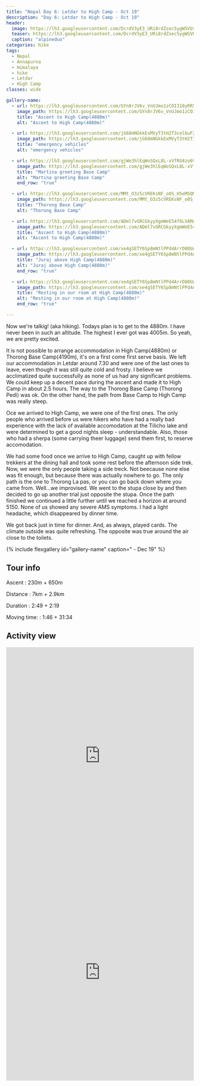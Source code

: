 ```yaml
---
title: "Nepal Day 6: Letdar to High Camp - Oct 19"
description: "Day 6: Letdar to High Camp - Oct 19"
header:
  image: https://lh3.googleusercontent.com/DcrdV3yE3_URi8rdZsec5ygWSVUrTMY8AYRmciGjRRtf3YDrGaoE1uVpscWyVhTvDCiwYQoJTAKrIEVk2FrXs2Yh13bL6wNYG1QGmf7OvkvD1RJS_mZsskV6agjtWiavm0FXgQdgPdWZdUT0dcEgLtYPJ6wB29qsWOzHj0kmEtMEHIKFAOuskFoKIIrsTp9DsRFX4fdRIStCU5EWHpLYQvka263Jh0kaMi1dGPIescpmNyyYwYj4kHPRoCtBtesaZDD8kmRpWHsnXxRzvefdVh8fwAg0Dp00eFLaxR8qfOTFoch9JjF8-INF0gLhi0XwQnu0ITqScFe3QSwnuP1LLYg9kKJsLPidmls0J8hTj4KEwBA5-F9XD8TM6sA6NuYreYC7PmIG6fXjQf829UzG9RXTny_oZXrHjv7iYfHGm2oKFN8tYrh8bLdvLJaZ6-E71fQHEUZTV1iIs-v4W1jlcDQP9WXv4znXINE07KTvBs5SSIbv32nT-XHK66P2Sjaee5VnrjFDHG11Xhvewt8hjfvxk6wnS4sLlEXtOTj-Ta6Yp578bNwNaWo93aTrdOxWc7XMVmGMWQqZx0AScUbfM-VvlIFKas9B2zNclPH3m4FIRHuQjj-TDfElazg4HNLscAf4G4TrfZgI46PQs4Gtrq3bk4eehNVzM2r-TwLTD_obyxNFyBywzqHxvpFW9yBGwI_STeYtKZZRIqeM8Prjkjq73woiB_Cu6_ljCMy_BldHobk=w839-h630-no
  teaser: https://lh3.googleusercontent.com/DcrdV3yE3_URi8rdZsec5ygWSVUrTMY8AYRmciGjRRtf3YDrGaoE1uVpscWyVhTvDCiwYQoJTAKrIEVk2FrXs2Yh13bL6wNYG1QGmf7OvkvD1RJS_mZsskV6agjtWiavm0FXgQdgPdWZdUT0dcEgLtYPJ6wB29qsWOzHj0kmEtMEHIKFAOuskFoKIIrsTp9DsRFX4fdRIStCU5EWHpLYQvka263Jh0kaMi1dGPIescpmNyyYwYj4kHPRoCtBtesaZDD8kmRpWHsnXxRzvefdVh8fwAg0Dp00eFLaxR8qfOTFoch9JjF8-INF0gLhi0XwQnu0ITqScFe3QSwnuP1LLYg9kKJsLPidmls0J8hTj4KEwBA5-F9XD8TM6sA6NuYreYC7PmIG6fXjQf829UzG9RXTny_oZXrHjv7iYfHGm2oKFN8tYrh8bLdvLJaZ6-E71fQHEUZTV1iIs-v4W1jlcDQP9WXv4znXINE07KTvBs5SSIbv32nT-XHK66P2Sjaee5VnrjFDHG11Xhvewt8hjfvxk6wnS4sLlEXtOTj-Ta6Yp578bNwNaWo93aTrdOxWc7XMVmGMWQqZx0AScUbfM-VvlIFKas9B2zNclPH3m4FIRHuQjj-TDfElazg4HNLscAf4G4TrfZgI46PQs4Gtrq3bk4eehNVzM2r-TwLTD_obyxNFyBywzqHxvpFW9yBGwI_STeYtKZZRIqeM8Prjkjq73woiB_Cu6_ljCMy_BldHobk=w800-h300-no
  caption: "alpineduo"
categories: hike
tags:
  - Nepal
  - Annapurna
  - Himalaya
  - hike
  - Letdar
  - High Camp 
classes: wide

gallery-name:
  - url: https://lh3.googleusercontent.com/GYn8rJV6v_VnUJmo1zCOI318yRR5jEVKh5gBTAY4U_OzGK3RlSJvakbgjlgsSuKSsXURA5GnYRcN4jfyJJoM1DmfrRbxr0Vn_Xsrvxl2SYVk15FL57d8LSDvA8ceeOpakRu7RdCF9Ot4r4i8aktfotd1AVjeLxHYIWrNfRxAU2plcqgvCjHVhTNAw1kUlOxARZYXPrKb3IOaYtm8d5y6J0qxtLmUvEyj7gT-6IhAyQcj1Jh1AKBPNuconMESDqr2p90vYbATezKwZPnOtYRpv-72oChlS14Hsi3RQ-umVJ7v79pCGz685bGUE3jhBPSbQlXRqyY_7kKeQbKt-rPIDTPsL2xyvaa1luA0php_wAryjPyGEpXomO1MuWfBvgxBqGQPctOVxgVXaa-a18_CFaGSAXgi7iuIThg5qqK32pleXhEHHCmNEtBdCY1NUZ1XeIawAFvJGrx5BsjKEQIBXy6AFvh1AytpNT_yeaIdE2AW1HJ5TW1I9Ak8nYI9O67QZWNU4-a2zE8zjgflEElBOpz6NuaoZLo6N4l3aP0SLCkTI_7e7d5Q8hdHDGMroCPm8Lanibnb087WdbaLbP6ZV7vXi-LyrPTgEB1_KcWKCRicqr4XrMgJx45Mt-7iHvSxkjyOTj6j2mikSvVpP2FgU8a-dVpm8LNeP02OvpjyZxIz8vC0GYTXB9Qz7-5VD1wY4KKQGXZmNa4zi_rx1TsQpve8IMUgXx93JmlHsiINl9mo_Pw=w689-h918-no
    image_path: https://lh3.googleusercontent.com/GYn8rJV6v_VnUJmo1zCOI318yRR5jEVKh5gBTAY4U_OzGK3RlSJvakbgjlgsSuKSsXURA5GnYRcN4jfyJJoM1DmfrRbxr0Vn_Xsrvxl2SYVk15FL57d8LSDvA8ceeOpakRu7RdCF9Ot4r4i8aktfotd1AVjeLxHYIWrNfRxAU2plcqgvCjHVhTNAw1kUlOxARZYXPrKb3IOaYtm8d5y6J0qxtLmUvEyj7gT-6IhAyQcj1Jh1AKBPNuconMESDqr2p90vYbATezKwZPnOtYRpv-72oChlS14Hsi3RQ-umVJ7v79pCGz685bGUE3jhBPSbQlXRqyY_7kKeQbKt-rPIDTPsL2xyvaa1luA0php_wAryjPyGEpXomO1MuWfBvgxBqGQPctOVxgVXaa-a18_CFaGSAXgi7iuIThg5qqK32pleXhEHHCmNEtBdCY1NUZ1XeIawAFvJGrx5BsjKEQIBXy6AFvh1AytpNT_yeaIdE2AW1HJ5TW1I9Ak8nYI9O67QZWNU4-a2zE8zjgflEElBOpz6NuaoZLo6N4l3aP0SLCkTI_7e7d5Q8hdHDGMroCPm8Lanibnb087WdbaLbP6ZV7vXi-LyrPTgEB1_KcWKCRicqr4XrMgJx45Mt-7iHvSxkjyOTj6j2mikSvVpP2FgU8a-dVpm8LNeP02OvpjyZxIz8vC0GYTXB9Qz7-5VD1wY4KKQGXZmNa4zi_rx1TsQpve8IMUgXx93JmlHsiINl9mo_Pw=w300-h400-no
    title: "Ascent to High Camp(4880m)"
    alt: "Ascent to High Camp(4880m)"

  - url: https://lh3.googleusercontent.com/jG68mNGkkExMVyT3tH2T3celbuF2B1D_yWfqnA9NTgcCQpBkUsBSd4CzC5HFDuIRilVPVSFB7g7ZGMlXXS-45tjba3JKvj44BGqpT0tDvqsq5cQLH8x2YZ8OCyTUYZvDX5RnrJYoIQZWyV0rnZYRRCEHgpDowKvp7FtOwtx4-phiGxAuU279IpsVq6NKiYlAk22AS9QyMJow1zY60nFxakgpL7UhyplLVSoXvlHtL7cRuoZHCt89uuKFdplTOb4Hdx_eaM8efCGgt6fPjeKK7oogbpWdJ0BjgJKtx1rz3E4xQXE-GF3Cc_pONJLH98j8HY4kmhHzSURRoyTB9TW8_zITmhHh1-U7XVAVMafS4cwjuhSvy8Entw1gzIkwQ4oncO4Mnke4TT4A94dmdTVmF8u7A5G-5EhNTJBJWA1pGZQfUr9fM5TEWPWGcx3Ks8zNVxJ4kVSg6GyY5aHegZSvaSBPCOy8iSZw_6qu3ZOrSBYC83BXEMrsQ7tza6yxikUxqDISH0T4y7tgA3HG8TFKDM3IbNbIrQIupnGBwYwwOt1Mbm4CHCSytEdqxr_CHd7hVWtr6a-XpwXRa6awzY2FXdeMf4JzSPqbO_MLXDuZn03rCIij09gXn5dHX0JwY05KlOxyom2fxYF426ZJBGM1CbIjfXiV8s_FRq4T7q3dfsi_GXSqsUdiolqkujm0v-bZ9k0tD6IhYGHbMm1fiZK9BMBQGIts4KRKpbfIBeBB65mLS2A=w649-h866-no
    image_path: https://lh3.googleusercontent.com/jG68mNGkkExMVyT3tH2T3celbuF2B1D_yWfqnA9NTgcCQpBkUsBSd4CzC5HFDuIRilVPVSFB7g7ZGMlXXS-45tjba3JKvj44BGqpT0tDvqsq5cQLH8x2YZ8OCyTUYZvDX5RnrJYoIQZWyV0rnZYRRCEHgpDowKvp7FtOwtx4-phiGxAuU279IpsVq6NKiYlAk22AS9QyMJow1zY60nFxakgpL7UhyplLVSoXvlHtL7cRuoZHCt89uuKFdplTOb4Hdx_eaM8efCGgt6fPjeKK7oogbpWdJ0BjgJKtx1rz3E4xQXE-GF3Cc_pONJLH98j8HY4kmhHzSURRoyTB9TW8_zITmhHh1-U7XVAVMafS4cwjuhSvy8Entw1gzIkwQ4oncO4Mnke4TT4A94dmdTVmF8u7A5G-5EhNTJBJWA1pGZQfUr9fM5TEWPWGcx3Ks8zNVxJ4kVSg6GyY5aHegZSvaSBPCOy8iSZw_6qu3ZOrSBYC83BXEMrsQ7tza6yxikUxqDISH0T4y7tgA3HG8TFKDM3IbNbIrQIupnGBwYwwOt1Mbm4CHCSytEdqxr_CHd7hVWtr6a-XpwXRa6awzY2FXdeMf4JzSPqbO_MLXDuZn03rCIij09gXn5dHX0JwY05KlOxyom2fxYF426ZJBGM1CbIjfXiV8s_FRq4T7q3dfsi_GXSqsUdiolqkujm0v-bZ9k0tD6IhYGHbMm1fiZK9BMBQGIts4KRKpbfIBeBB65mLS2A=w300-h400-no
    title: "emergency vehicles"
    alt: "emergency vehicles"

  - url: https://lh3.googleusercontent.com/gjWe3hlEqWoSQxL8L-xVfRU4zo6V4KKDZRVxpGhM44NWLvb3HHSMu3uSRNecAi2iLTt7-ZWRzxYx-2vmHf4KpCmtG4o3gA2z_wlTra2LCCQ4bTG6MmOh5m25rrzZAwqu9eaoD5v_kw1zIaKI8N3us2F4Oqw_mx_2RqOQU6C3S4AWLzS0pKafRvg3TBniPjV2WBxaVRm1nuHcURLu8VLnNCl5hoLtpqMZui79R7qBZudJAZBD7ypnkc-Aln7_esfN-nNZzmLe0WYQJCv2E6_7duGS0aYHbCXWtIZdEevQkhvlwzt2nVLz9RvJjQ-GQwJ78frBC_M1x9tHl5GsZJ8TrXmdB-RhkRcRyCFEAcfMZeRhXSFQM52X2mfgDqfAeWjm0ZQvOc0NZdZhz1yYDg06ufveVlQk0qYy7_SZNzOX2dMnLvBlMtKfd3SXjgaD5i2Hr2lbtPQELDx5eJXEJkrKKBhaMKcTn8rpd4USCQFYQHv_shb_8d3KS1GkbNBBQMMxf7T_p5D0lH9t96IaTcMmbeI866yZEChOqmMRFjfsEyyPzVAnCzO4q2vQhkBaeIy_DWS0B6jZVs0wWX-uIN0v5r7rLzR_nHLgckv3NseFjtbs8v8f76JHG6dlgMryGMIzaCSnwtmBphtIrWvSFxo_J7ZOA1AiMrDYGFLugJ9gX5-P-YEZQnQF2UISgKXG8GugNXpt_HyO6tIMlD2pA5PNwG_Kb7vss8Vv786bi9jTTQ9O420=w649-h866-no
    image_path: https://lh3.googleusercontent.com/gjWe3hlEqWoSQxL8L-xVfRU4zo6V4KKDZRVxpGhM44NWLvb3HHSMu3uSRNecAi2iLTt7-ZWRzxYx-2vmHf4KpCmtG4o3gA2z_wlTra2LCCQ4bTG6MmOh5m25rrzZAwqu9eaoD5v_kw1zIaKI8N3us2F4Oqw_mx_2RqOQU6C3S4AWLzS0pKafRvg3TBniPjV2WBxaVRm1nuHcURLu8VLnNCl5hoLtpqMZui79R7qBZudJAZBD7ypnkc-Aln7_esfN-nNZzmLe0WYQJCv2E6_7duGS0aYHbCXWtIZdEevQkhvlwzt2nVLz9RvJjQ-GQwJ78frBC_M1x9tHl5GsZJ8TrXmdB-RhkRcRyCFEAcfMZeRhXSFQM52X2mfgDqfAeWjm0ZQvOc0NZdZhz1yYDg06ufveVlQk0qYy7_SZNzOX2dMnLvBlMtKfd3SXjgaD5i2Hr2lbtPQELDx5eJXEJkrKKBhaMKcTn8rpd4USCQFYQHv_shb_8d3KS1GkbNBBQMMxf7T_p5D0lH9t96IaTcMmbeI866yZEChOqmMRFjfsEyyPzVAnCzO4q2vQhkBaeIy_DWS0B6jZVs0wWX-uIN0v5r7rLzR_nHLgckv3NseFjtbs8v8f76JHG6dlgMryGMIzaCSnwtmBphtIrWvSFxo_J7ZOA1AiMrDYGFLugJ9gX5-P-YEZQnQF2UISgKXG8GugNXpt_HyO6tIMlD2pA5PNwG_Kb7vss8Vv786bi9jTTQ9O420=w300-h400-no
    title: "Martina greeting Base Camp"
    alt: "Martina greeting Base Camp"
    end_row: "true"

  - url: https://lh3.googleusercontent.com/MMt_O3z5cVREKsNF_o0S_H5eM5QM-7uS6_OEvw0wNI7s19Pqo5O9DhYyWB6KO_cRxbMtz3ucO1tsb4Jto8-Iq_3sSmiWIYwhz4kHDa9g6ggWsoGSn2yWpiREqD7X-jjk-ALvWF6GRxohVmAQynq1wtStoTHmKS9wESZZ18db8EeGnbhWXBKiJMiUIjh1-6f-eh6GT1ud9_AyQR6PzS7u0_JMOCwoP4gHJswm61mdQjr4J_KgSngrqmIw1NdFvW-m13ELqEz2aiyTSzqn3Ah9BRVvMW5VyEJbK5vN1PBXBJLasgjommPxAnRUS_h88DVEhkc6B4O8SzMWpPHxZd9_lRiXbfA0cnCPmBbNxEWncclForpndpvUbwzCsQJRZQ2mQUnLSc8my8tY1agn6xw6TLV4gXlRE9IkriebwfOoEJERtRSjTpG_mVSl54RWqLAj-0Yw-0bfuqJquLR6B5B0mbBJ01vJmDjy4xcsqKMpvKpfQpy56aWTg0wqAzseJtyXo6ODKkBe_sSNCUGcQTupNQWUTetjw4Z4x28opkxwM_0EAFZh2lwx5yA7WtpxPf4nxiBJClVojLWdIDJzRO9lZc4_BymuY4cby9xv3nqbX8bXOic9IkOFt6AHchXVc8sRTdt5kQ3_nFsfsrBI7ymq4hAo-QpvmwJFBDdZGD-7pBnAUfzUUIE0KLAbMoieOK1urgrwZNh288QOLHDBBtwXoYyOjldX3lZq-GfUR-jE_WTWClo=w649-h487-no
    image_path: https://lh3.googleusercontent.com/MMt_O3z5cVREKsNF_o0S_H5eM5QM-7uS6_OEvw0wNI7s19Pqo5O9DhYyWB6KO_cRxbMtz3ucO1tsb4Jto8-Iq_3sSmiWIYwhz4kHDa9g6ggWsoGSn2yWpiREqD7X-jjk-ALvWF6GRxohVmAQynq1wtStoTHmKS9wESZZ18db8EeGnbhWXBKiJMiUIjh1-6f-eh6GT1ud9_AyQR6PzS7u0_JMOCwoP4gHJswm61mdQjr4J_KgSngrqmIw1NdFvW-m13ELqEz2aiyTSzqn3Ah9BRVvMW5VyEJbK5vN1PBXBJLasgjommPxAnRUS_h88DVEhkc6B4O8SzMWpPHxZd9_lRiXbfA0cnCPmBbNxEWncclForpndpvUbwzCsQJRZQ2mQUnLSc8my8tY1agn6xw6TLV4gXlRE9IkriebwfOoEJERtRSjTpG_mVSl54RWqLAj-0Yw-0bfuqJquLR6B5B0mbBJ01vJmDjy4xcsqKMpvKpfQpy56aWTg0wqAzseJtyXo6ODKkBe_sSNCUGcQTupNQWUTetjw4Z4x28opkxwM_0EAFZh2lwx5yA7WtpxPf4nxiBJClVojLWdIDJzRO9lZc4_BymuY4cby9xv3nqbX8bXOic9IkOFt6AHchXVc8sRTdt5kQ3_nFsfsrBI7ymq4hAo-QpvmwJFBDdZGD-7pBnAUfzUUIE0KLAbMoieOK1urgrwZNh288QOLHDBBtwXoYyOjldX3lZq-GfUR-jE_WTWClo=w300-h400-no
    title: "Thorong Base Camp"
    alt: "Thorong Base Camp"

  - url: https://lh3.googleusercontent.com/ADml7vGRCGkyyXgmWeE54f6LVAMA0rePqGcGmds_Zxe6LJJmtjl75mN3_As3bSmG9ril_yONbi0mkflIE79i0ny5bY9ZNTh1ZF_naOmtmCqpT8LlkDLI8S1RVUBc04mZ_1QAeLxyQopnGpKs3WbuYlyhWY_OgO0viClmhuToUXrcNrzpJ5qKdQvta3B7iojExS3oq-yAaDGJuKkwUoVAHgmEZCRBpzF8i31y-wFQ55yXMnkECDzv66CdYX1X7a3-q8l0cy0ei8nlLhulvWsQgjvo4lhH1ODalUjUF63gyTtZZThXy-mugzMmTDHSTIGBseiTJuqqj0NAjzyUeRV9su-rpHzr-LdfZmR5SEpbjBtjyJQ-WbctB5SdSpOXusP11KmEb1eaNv7zLP-lT_7HWTOHkb3dY-mQVLNVH3SQHmxdLw9RZ3hAuB2ksin-NZkekoeOxEH2ilQEARZGeAb20MoBsyj_zgb_N-xEgc282pbr4RQkZorBbyAGHq7NFqM5yWvm2xd1ktF2yDEgQrzeGZOSaLlGQbv-pMgjmKrQpXp0M3D1K5ufKfb8MOWZz1DtRW5TYtXi-SD-xzBkdJfk2orGCyhWBgxEsdhjZ7J9vGw9ruOwunRrfyan4MZIZFxIz3AKWJkJFZSB6kh-HY3zrJe68YrzbyVBvsh3rALNDn6PLC6nFqjR3oJgGek3bnkeKPDBy8TR1QjUo435kTGn2UqSjqjs5FCGrdiTWFsHQyBaIP4=w649-h866-no
    image_path: https://lh3.googleusercontent.com/ADml7vGRCGkyyXgmWeE54f6LVAMA0rePqGcGmds_Zxe6LJJmtjl75mN3_As3bSmG9ril_yONbi0mkflIE79i0ny5bY9ZNTh1ZF_naOmtmCqpT8LlkDLI8S1RVUBc04mZ_1QAeLxyQopnGpKs3WbuYlyhWY_OgO0viClmhuToUXrcNrzpJ5qKdQvta3B7iojExS3oq-yAaDGJuKkwUoVAHgmEZCRBpzF8i31y-wFQ55yXMnkECDzv66CdYX1X7a3-q8l0cy0ei8nlLhulvWsQgjvo4lhH1ODalUjUF63gyTtZZThXy-mugzMmTDHSTIGBseiTJuqqj0NAjzyUeRV9su-rpHzr-LdfZmR5SEpbjBtjyJQ-WbctB5SdSpOXusP11KmEb1eaNv7zLP-lT_7HWTOHkb3dY-mQVLNVH3SQHmxdLw9RZ3hAuB2ksin-NZkekoeOxEH2ilQEARZGeAb20MoBsyj_zgb_N-xEgc282pbr4RQkZorBbyAGHq7NFqM5yWvm2xd1ktF2yDEgQrzeGZOSaLlGQbv-pMgjmKrQpXp0M3D1K5ufKfb8MOWZz1DtRW5TYtXi-SD-xzBkdJfk2orGCyhWBgxEsdhjZ7J9vGw9ruOwunRrfyan4MZIZFxIz3AKWJkJFZSB6kh-HY3zrJe68YrzbyVBvsh3rALNDn6PLC6nFqjR3oJgGek3bnkeKPDBy8TR1QjUo435kTGn2UqSjqjs5FCGrdiTWFsHQyBaIP4=w300-h400-no
    title: "Ascent to High Camp(4880m)"
    alt: "Ascent to High Camp(4880m)"

  - url: https://lh3.googleusercontent.com/xe4gSETY6Sp8mNtlPPd4ArrD00UAkphKaaWP8A57d9JqymFUgM1PAmEKwlIxo1OzLkasr7jET3jVVABRgTx3uiWk2E-pyagrQpzPoBIQWwES_nJ0gIOm_BhUOanv65LVcFf8yU3lBt9FMKoRtm_1orCpk-wlcaUiS02Im-HsnKomTHQMdoKn2g3NJhSJsm_tYd5fyAG38eFkgHH7L3p3P7AMuGzXMTQE_o6bLCvAJpAHsW4x2uIuqA0Yw5JD8o3Ubca6P8A6C3o0iomtq00mQ12JqxKi8cYE1s12sanFg59thiGg2QhVvV8I7rGjnasZcwhK045JBfYfcJYfB84dS_IQghlhNueJS7YzH5-kcKwNLfNr5Hwc4RRi8oVPJnTRlve29xvt52mVzYFPSoOTXASJsStnx0Cw2zfHLtmPtUL0uHG1iTDxRS2EZkVBPzjSsWV7WWWK0mnr8k7uJrnpICITqPfcAPWj5BWMat_f0xnMWF2j7I0Z2NuFusJK5VIcR84NxL658ZjyhEhEzP_GMrRP0BPv9hbN0p_1tTd8y-DigD4hUw0lBC9p6nqR0lG1SbSJJfVB_SV-emTGHPpMKLqG-dU-tOI1abJpr01ZK-xqHey1hkcue55-Z-3ODOCDgHL--peSMivkdbYGpJ72EDSD23eam2-v6q2VA-TVzYumpnUyWihlYuZQybOOygsjB6fqRr1xQbByhT-5SNLxNJIjAN5Fazsmw893vzuq7io0nAE=w649-h487-no
    image_path: https://lh3.googleusercontent.com/xe4gSETY6Sp8mNtlPPd4ArrD00UAkphKaaWP8A57d9JqymFUgM1PAmEKwlIxo1OzLkasr7jET3jVVABRgTx3uiWk2E-pyagrQpzPoBIQWwES_nJ0gIOm_BhUOanv65LVcFf8yU3lBt9FMKoRtm_1orCpk-wlcaUiS02Im-HsnKomTHQMdoKn2g3NJhSJsm_tYd5fyAG38eFkgHH7L3p3P7AMuGzXMTQE_o6bLCvAJpAHsW4x2uIuqA0Yw5JD8o3Ubca6P8A6C3o0iomtq00mQ12JqxKi8cYE1s12sanFg59thiGg2QhVvV8I7rGjnasZcwhK045JBfYfcJYfB84dS_IQghlhNueJS7YzH5-kcKwNLfNr5Hwc4RRi8oVPJnTRlve29xvt52mVzYFPSoOTXASJsStnx0Cw2zfHLtmPtUL0uHG1iTDxRS2EZkVBPzjSsWV7WWWK0mnr8k7uJrnpICITqPfcAPWj5BWMat_f0xnMWF2j7I0Z2NuFusJK5VIcR84NxL658ZjyhEhEzP_GMrRP0BPv9hbN0p_1tTd8y-DigD4hUw0lBC9p6nqR0lG1SbSJJfVB_SV-emTGHPpMKLqG-dU-tOI1abJpr01ZK-xqHey1hkcue55-Z-3ODOCDgHL--peSMivkdbYGpJ72EDSD23eam2-v6q2VA-TVzYumpnUyWihlYuZQybOOygsjB6fqRr1xQbByhT-5SNLxNJIjAN5Fazsmw893vzuq7io0nAE=w300-h400-no
    title: "Juraj above High Camp(4880m)"
    alt: "Juraj above High Camp(4880m)"
    end_row: "true"

  - url: https://lh3.googleusercontent.com/xe4gSETY6Sp8mNtlPPd4ArrD00UAkphKaaWP8A57d9JqymFUgM1PAmEKwlIxo1OzLkasr7jET3jVVABRgTx3uiWk2E-pyagrQpzPoBIQWwES_nJ0gIOm_BhUOanv65LVcFf8yU3lBt9FMKoRtm_1orCpk-wlcaUiS02Im-HsnKomTHQMdoKn2g3NJhSJsm_tYd5fyAG38eFkgHH7L3p3P7AMuGzXMTQE_o6bLCvAJpAHsW4x2uIuqA0Yw5JD8o3Ubca6P8A6C3o0iomtq00mQ12JqxKi8cYE1s12sanFg59thiGg2QhVvV8I7rGjnasZcwhK045JBfYfcJYfB84dS_IQghlhNueJS7YzH5-kcKwNLfNr5Hwc4RRi8oVPJnTRlve29xvt52mVzYFPSoOTXASJsStnx0Cw2zfHLtmPtUL0uHG1iTDxRS2EZkVBPzjSsWV7WWWK0mnr8k7uJrnpICITqPfcAPWj5BWMat_f0xnMWF2j7I0Z2NuFusJK5VIcR84NxL658ZjyhEhEzP_GMrRP0BPv9hbN0p_1tTd8y-DigD4hUw0lBC9p6nqR0lG1SbSJJfVB_SV-emTGHPpMKLqG-dU-tOI1abJpr01ZK-xqHey1hkcue55-Z-3ODOCDgHL--peSMivkdbYGpJ72EDSD23eam2-v6q2VA-TVzYumpnUyWihlYuZQybOOygsjB6fqRr1xQbByhT-5SNLxNJIjAN5Fazsmw893vzuq7io0nAE=w649-h487-no
    image_path: https://lh3.googleusercontent.com/xe4gSETY6Sp8mNtlPPd4ArrD00UAkphKaaWP8A57d9JqymFUgM1PAmEKwlIxo1OzLkasr7jET3jVVABRgTx3uiWk2E-pyagrQpzPoBIQWwES_nJ0gIOm_BhUOanv65LVcFf8yU3lBt9FMKoRtm_1orCpk-wlcaUiS02Im-HsnKomTHQMdoKn2g3NJhSJsm_tYd5fyAG38eFkgHH7L3p3P7AMuGzXMTQE_o6bLCvAJpAHsW4x2uIuqA0Yw5JD8o3Ubca6P8A6C3o0iomtq00mQ12JqxKi8cYE1s12sanFg59thiGg2QhVvV8I7rGjnasZcwhK045JBfYfcJYfB84dS_IQghlhNueJS7YzH5-kcKwNLfNr5Hwc4RRi8oVPJnTRlve29xvt52mVzYFPSoOTXASJsStnx0Cw2zfHLtmPtUL0uHG1iTDxRS2EZkVBPzjSsWV7WWWK0mnr8k7uJrnpICITqPfcAPWj5BWMat_f0xnMWF2j7I0Z2NuFusJK5VIcR84NxL658ZjyhEhEzP_GMrRP0BPv9hbN0p_1tTd8y-DigD4hUw0lBC9p6nqR0lG1SbSJJfVB_SV-emTGHPpMKLqG-dU-tOI1abJpr01ZK-xqHey1hkcue55-Z-3ODOCDgHL--peSMivkdbYGpJ72EDSD23eam2-v6q2VA-TVzYumpnUyWihlYuZQybOOygsjB6fqRr1xQbByhT-5SNLxNJIjAN5Fazsmw893vzuq7io0nAE=w300-h400-no
    title: "Resting in our room at High Camp(4880m)"
    alt: "Resting in our room at High Camp(4880m)"
    end_row: "true"

---
```

Now we're talkig! (aka hiking). Todays plan is to get to the 4880m. I have never been in such an altitude. The highest I ever got was 4005m. So yeah, we are pretty excited. 

It is not possible to arrange accommodation in High Camp(4880m) or Thorong Base Camp(4190m), it's on a first come first serve basis. We left our accommodation in Letdar around 7.30 and were one of the last ones to leave, even though it was still quite cold and frosty. I believe we acclimatized quite successfully as none of us had any significant problems. We could keep up a decent pace during the ascent and made it to High Camp in about 2.5 hours. The way to the Thorong Base Camp (Thorong Pedi) was ok. On the other hand, the path from Base Camp to High Camp was really steep. 

Oce we arrived to High Camp, we were one of the first ones. The only people who arrived before us were hikers who have had a really bad experience with the lack of available accomodation at the Tilicho lake and were determined to get a good nights sleep - understandable. Also, those who had a sherpa (some carrying theer luggage) send them first, to reserve accomodation. 

We had some food once we arrive to High Camp, caught up with fellow trekkers at the dining hall and took some rest before the afternoon side trek. Now, we were the only people taking a side treck. Not beecause none else was fit enough, but because there was actually nowhere to go. The only path is the one to Thorong La pas, or you can go back down where you came from. Well...we improvised. We went to the stupa close by and then decided to go up another trial just opposite the stupa. Once the path finished we continued a little further until we reached a horizon at around 5150. None of us showed any severe AMS symptoms. I had a light headache, which disappeared by dinner time. 

We got back just in time for dinner. And, as always, played cards. The climate outside was quite refreshing. The opposite was true around the air close to the toilets. 

{% include flexgallery id="gallery-name" caption=" - Dec 19" %}

## Tour info

Ascent
: 230m + 650m

Distance
: 7km + 2.9km

Duration
: 2:49 + 2:19

Moving time:
: 1:46 + 31:34

## Activity view
<iframe src="https://www.komoot.com/tour/105571498/embed?profile=1" width="100%" height="580" frameborder="0" scrolling="no"></iframe>

<iframe src="https://www.komoot.com/tour/105572838/embed?profile=1" width="100%" height="580" frameborder="0" scrolling="no"></iframe>
